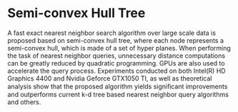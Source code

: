 # Semi-convex Hull Tree
A fast exact nearest neighbor search algorithm over large scale data is proposed based on semi-convex hull tree, where each node represents a semi-convex hull, which is made of a set of hyper planes. When performing the task of nearest neighbor queries, unnecessary distance computations can be greatly reduced by quadratic programming. GPUs are also used to accelerate the query process. Experiments conducted on both Intel(R) HD Graphics 4400 and Nvidia Geforce GTX1050 TI, as well as theoretical analysis show that the proposed algorithm yields signiﬁcant improvements and outperforms current k-d tree based nearest neighbor query algorithms and others.
